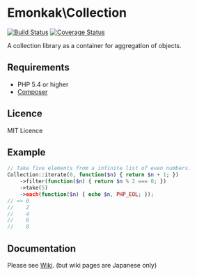 # Emonkak\Collection

[![Build Status](https://travis-ci.org/emonkak/php-collection.svg)](https://travis-ci.org/emonkak/php-collection)
[![Coverage Status](https://coveralls.io/repos/emonkak/php-collection/badge.svg)](https://coveralls.io/r/emonkak/php-collection)

A collection library as a container for aggregation of objects.

## Requirements

- PHP 5.4 or higher
- [Composer](http://getcomposer.org/)

## Licence

MIT Licence

## Example

```php
// Take five elements from a infinite list of even numbers.
Collection::iterate(0, function($n) { return $n + 1; })
    ->filter(function($n) { return $n % 2 === 0; })
    ->take(5)
    ->each(function($n) { echo $n, PHP_EOL; });
// => 0
//    2
//    4
//    6
//    8
```

## Documentation

Please see [Wiki](https://github.com/emonkak/php-collection/wiki). (but wiki pages are Japanese only)
